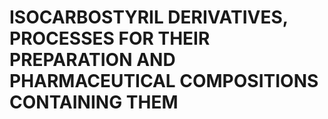 # ISOCARBOSTYRIL DERIVATIVES, PROCESSES FOR THEIR PREPARATION AND PHARMACEUTICAL COMPOSITIONS CONTAINING THEM